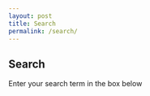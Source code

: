 ```yaml
---
layout: post
title: Search
permalink: /search/
---
```

## Search
Enter your search term in the box below